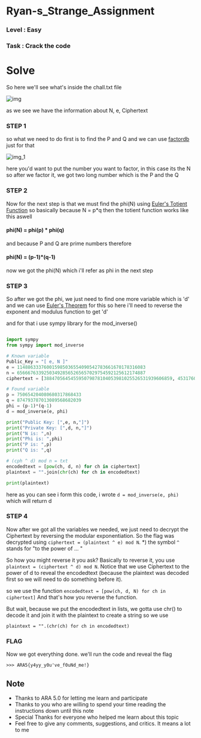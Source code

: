 # Ryan-s_Strange_Assignment

### Level      : Easy
### Task       : Crack the code

# Solve

So here we'll see what's inside the chall.txt file

![img](https://github.com/lnk7333/Ryan-s_Strange_Assignment/assets/156457106/71e9a4fc-ed9a-42f8-977d-dab624457b7f)

as we see we have the information about N, e, Ciphertext


### STEP 1

so what we need to do first is to find the P and Q
and we can use [factordb](http://factordb.com) just for that

![img_1](https://github.com/lnk7333/Ryan-s_Strange_Assignment/assets/156457106/6e6d1448-ab87-488b-b354-3ce33bae75e9)

here you'd want to put the number you want to factor, in this case its the N
so after we factor it, we got two long number which is the P and the Q


### STEP 2

Now for the next step is that we must find the phi(N) using [Euler's Totient Function](https://www.doc.ic.ac.uk/~mrh/330tutor/ch05s02.html#:~:text=Euler's%20theorem%20generalises%20Fermat's%20theorem,is%20the%20Euler's%20totient%20function.)
so basically because N = p*q
then the totient function works like this aswell

#### phi(N) = phi(p) * phi(q)

and because P and Q are prime numbers
therefore
#### phi(N) = (p-1)*(q-1)
now we got the phi(N) which i'll refer as phi in the next step


### STEP 3

So after we got the phi, we just need to find one more variable which is 'd'
and we can use [Euler's Theorem](https://www.doc.ic.ac.uk/~mrh/330tutor/ch05s02.html#:~:text=Euler's%20theorem%20generalises%20Fermat's%20theorem,is%20the%20Euler's%20totient%20function.) for this
so here i'll need to reverse the exponent and modulus function to get 'd'

and for that i use sympy library for the mod_inverse()

```python

import sympy
from sympy import mod_inverse

# Known variable
Public_Key = "[ e, N ]"
e = 114886333760015985036554090542783661670178316083
n = 656667633925034928565265657029754592125612174887
ciphertext = [388470564545595079878104053981025526531939606859, 453176023391532805708302460105667157725589851094, 388470564545595079878104053981025526531939606859, 75802357989074313293245504745464495672586500194, 530636545397020801879048076629625949622834349271, 375102954800183654669573725068164483048779280257, 99671660668837563905250376816639356715569135661, 375102954800183654669573725068164483048779280257, 375102954800183654669573725068164483048779280257, 548590315496515548263582684646962335108239338721, 375102954800183654669573725068164483048779280257, 140887375510816447108962772482031766699016216554, 140212787491282887085498898710330206078088868768, 242179089744385364312781540147541186854680604100, 398044336768077716652000929266760922026198523016, 328163223491055229981745557826815118704798556561, 548590315496515548263582684646962335108239338721, 203670039431684285409927419369078161781353023554, 140887375510816447108962772482031766699016216554, 140212787491282887085498898710330206078088868768, 28246179230356600933428735985618279268854527152, 352317776039632073723207591355488816387781272693, 548590315496515548263582684646962335108239338721, 245693816302915231385429799263018906306181844928, 328163223491055229981745557826815118704798556561, 284701600970156838561135032032260883397153054123, 443620019394148520237590263606896913967512611950]

# Found variable
p = 750654204080680317868433
q = 874793787013089568682039
phi = (p-1)*(q-1)
d = mod_inverse(e, phi)

print("Public Key: [",e, n,"]")
print("Private Key: [",d, n,"]")
print("N is: ",n)
print("Phi is: ",phi)
print("P is: ",p)
print("Q is: ",q)

# (cph ^ d) mod n = txt
encodedtext = [pow(ch, d, n) for ch in ciphertext]
plaintext = "".join(chr(ch) for ch in encodedtext)

print(plaintext)

```

here as you can see i form this code, i wrote ```d = mod_inverse(e, phi)``` which will return d


### STEP 4

Now after we got all the variables we needed, we just need to decrypt the Ciphertext by reversing the modular exponentiation.
So the flag was decrypted using ```ciphertext = (plaintext ^ e) mod N```. 
*) the symbol ```^``` stands for "to the power of ... "

So how you might reverse it you ask?
Basically to reverse it, you use ```plaintext = (ciphertext ^ d) mod N```.
Notice that we use Ciphertext to the power of d to reveal the encodedtext (because the plaintext was decoded first so we will need to do something before it).

so we use the function ```encodedtext = [pow(ch, d, N) for ch in ciphertext]```
And that's how you reverse the function.

But wait, because we put the encodedtext in lists, we gotta use chr() to decode it and join it with the plaintext to create a string
so we use 

```plaintext = "".(chr(ch) for ch in encodedtext)```


### FLAG

Now we got everything done. we'll run the code and reveal the flag

``` >>> ARA5{y4yy_y0u've_f0uNd_me!} ```


## Note

- Thanks to ARA 5.0 for letting me learn and participate
- Thanks to you who are willing to spend your time reading the instructions down until this note
- Special Thanks for everyone who helped me learn about this topic
- Feel free to give any comments, suggestions, and critics. It means a lot to me
